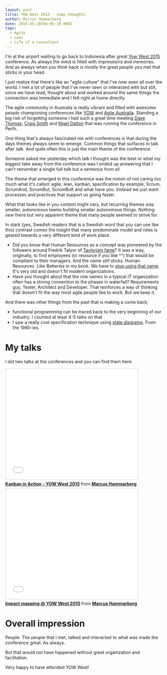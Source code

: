 ```yaml
---
layout: post
title: YOW West 2015 - some thoughts
author: Marcus Hammarberg
date: 2015-05-28T06:05:18.000Z
tags:
  - Agile
  - Lean
  - Life of a consultant
---
```


I'm at the airport waiting to go back to Indonesia after great [Yow West 2015](http://west.yowconference.com.au/) conference. As always the mind is filled with impressions and memories. And as always when you think back is mostly the great people you met that sticks in your head.

I just realize that there's like an "agile culture" that I've now seen all over the world. I met a lot of people that I've never seen or interacted with but still, since we have read, thought about and worked around the same things the connection was immediate and I felt right at home directly.

The agile community in Australia is really vibrant and filled with awesome people championing conferences like [YOW](http://yowconference.com.au) and [Agile Australia](http://www.agileaustralia.com.au). Standing a big risk of forgetting someone I had such a great time meeting [Dave Thomas](http://twitter.com/daveathomas), [Craig Smith](http://twitter.com/smithcdau) and [Nigel Dalton](http://twitter.com/nxdnz) that was running the conference in Perth.

<!-- excerpt-end -->

One thing that's always fascinated me with conferences is that during the days themes always seem to emerge. Common things that surfaces in talk after talk. And quite often this is just the main theme of the conference.

Someone asked me yesterday which talk I thought was the best or what my biggest take away from the conference was I ended up answering that I can't remember a single full talk but a sentence from all.

The theme that emerged in this conference was the notion of not caring too much what it's called: agile, lean, kanban, specification by example, Scrum, ScrumAnd, ScrumBut, ScrumButt and what have you. Instead we just want processes and practices that support us going faster.

What that looks like in you context might vary, but recurring themes was smaller, autonomous teams building smaller autonomous things. Nothing new there but very apparent theme that many people seemed to strive for.

In stark (yes, Swedish readers that is a Swedish word that you can use like this) contrast comes the insight that many predominate model and roles is geared towards a very different kind of work place.

* Did you know that Human Resources as a concept was pioneered by the followers around Fredrik Talyor of [Taylorism fame](http://en.wikipedia.org/wiki/Scientific_management)? It was a way, originally, to find employees (or resource if you like ^^) that would be compliant to their managers. And the name still sticks. Human. Resources. Like Batteries in my book. We have to [stop using that name](http://agile.dzone.com/articles/resources-don%E2%80%99t-write-software). It's very old and doesn't fit modern organizations.
* Have you thought about that the role names in a typical IT organization often has a strong connection to the phases in waterfall? Requirements guy, Tester, Architect and Developer. That reinforces a way of thinking that doesn't fit the way most agile people like to work. But we keep it.

And there was other things from the past that is making a come back;

* functional programming can be traced back to the very beginning of our industry. I counted at least 4-5 talks on that
* I saw a really cool specification technique using [state diagrams](http://en.wikipedia.org/wiki/State_diagram#Harel_statechart). From the 1980-ies.

# My talks
I did two talks at the conferences and you can find them here:

<iframe src="//www.slideshare.net/slideshow/embed_code/key/ixGqdV7wyY2tQm" width="425" height="355" frameborder="0" marginwidth="0" marginheight="0" scrolling="no" style="border:1px solid #CCC; border-width:1px; margin-bottom:5px; max-width: 100%;" allowfullscreen> </iframe> <div style="margin-bottom:5px"> <strong> <a href="//www.slideshare.net/marcusoftnet/kanban-in-action-yow-west-2015" title="Kanban in Action - YOW West 2015" target="_blank">Kanban in Action - YOW West 2015</a> </strong> from <strong><a href="//www.slideshare.net/marcusoftnet" target="_blank">Marcus Hammarberg</a></strong> </div>

<iframe src="//www.slideshare.net/slideshow/embed_code/key/EtEkIhg8ITjOEY" width="425" height="355" frameborder="0" marginwidth="0" marginheight="0" scrolling="no" style="border:1px solid #CCC; border-width:1px; margin-bottom:5px; max-width: 100%;" allowfullscreen> </iframe> <div style="margin-bottom:5px"> <strong> <a href="//www.slideshare.net/marcusoftnet/impact-mapping-yow-west-2015" title="Impact mapping @ YOW West 2015" target="_blank">Impact mapping @ YOW West 2015</a> </strong> from <strong><a href="//www.slideshare.net/marcusoftnet" target="_blank">Marcus Hammarberg</a></strong> </div>

# Overall impression
People. The people that I met, talked and interacted to what was made the conference great. As always.

But that would not have happened without great organization and facilitation.

Very happy to have attended YOW West!